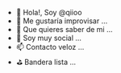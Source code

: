 - 👋 Hola!, Soy @qiioo
- 🚀 Me gustaría improvisar ...
- 🌱 Que quieres saber de mi ...
- 💞️ Soy muy social ...
- 📫 Contacto veloz ...
- ⛳️ Bandera lista ...
<!---
Qiioo ✨ especial ✨ esto es para ti `README.md` (this file) Aparezco en tu perfil de Git hub.
Puedes hacer click a la vista previa para ver los cambios.
--->
